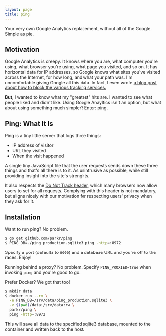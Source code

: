 ```yaml
---
layout: page
title: ping
---
```


Your very own Google Analytics replacement, without all of the Google.
Simple as pie.

## Motivation

Google Analytics is creepy. It knows where you are, what computer you're
using, what browser you're using, what page you visited, and so on. It has
horizontal data for IP addresses, so Google knows what sites you've visited
across the Internet, for how long, and what your path was. I'm
uncomfortable giving Google all this data. In fact, I even wrote [a blog
post about how to block the various tracking services.](http://blog.parkermoore.de/2014/07/16/dont-like-being-tracked/)

**But**, I wanted to know what my "greatest" hits are. I wanted to see what
people liked and didn't like. Using Google Anayltics isn't an option, but
what about using something much simpler? Enter: ping.

## Ping: What It Is

Ping is a tiny little server that logs three things:

- IP address of visitor
- URL they visited
- When the visit happened

A single tiny JavaScript file that the user requests sends down these three
things and that's all there is to it. As unintrusive as possible, while
still providing insight into the site's strenghts.

It also respects the [Do Not Track header](http://donottrack.us/), which
many browsers now allow users to set for all requests. Complying with this
header is not mandatory, but aligns nicely with our motivation for
respecting users' privacy when they ask for it.

## Installation

Want to run ping? No problem.

```bash
$ go get github.com/parkr/ping
$ PING_DB=./ping_production.sqlite3 ping -http=:8972
```

Specify a port (defaults to `8000`) and a database URL and you're off to
the races. Enjoy!

Running behind a proxy? No problem. Specify `PING_PROXIED=true` when
invoking `ping` and you're good to go.

Prefer Docker? We got that too!

```bash
$ mkdir data
$ docker run --rm \
  -e PING_DB=/srv/data/ping_production.sqlite3 \
  -v $(pwd)/data:/srv/data:rw \
  parkr/ping \
  ping -http=:8972
```

This will save all data to the specified sqlite3 database,
mounted to the container and written back to the host.
